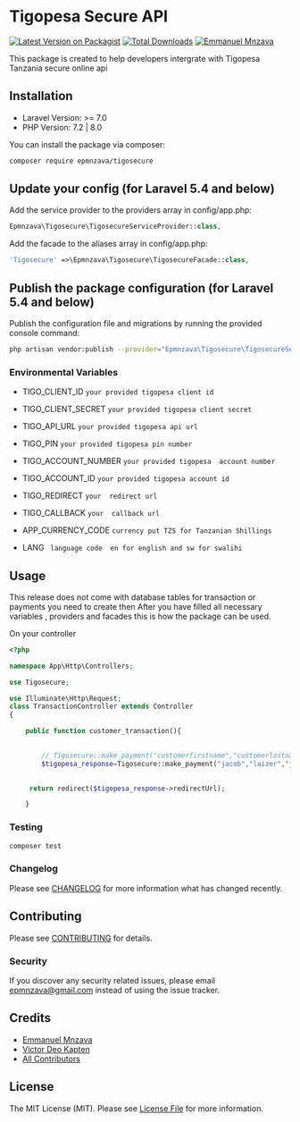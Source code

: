 # Tigopesa Secure API

[![Latest Version on Packagist](https://img.shields.io/packagist/v/epmnzava/tigosecure.svg?style=flat-square)](https://packagist.org/packages/epmnzava/tigosecure)
[![Total Downloads](https://img.shields.io/packagist/dt/epmnzava/tigosecure.svg?style=flat-square)](https://packagist.org/packages/epmnzava/tigosecure)
[![Emmanuel Mnzava](https://img.shields.io/badge/Author-Emmanuel%20Mnzava-green)](mailto:epmnzava@gmail.com)

This package is created to help developers intergrate with Tigopesa Tanzania secure online api 

## Installation

- Laravel Version: >= 7.0
- PHP Version: 7.2 | 8.0

You can install the package via composer:

```bash
composer require epmnzava/tigosecure
```

## Update your config (for Laravel 5.4 and below)

Add the service provider to the providers array in config/app.php:

```php
Epmnzava\Tigosecure\TigosecureServiceProvider::class,
```
Add the facade to the aliases array in config/app.php:

```php
'Tigosecure' =>\Epmnzava\Tigosecure\TigosecureFacade::class,
```

## Publish the package configuration (for Laravel 5.4 and below)

Publish the configuration file and migrations by running the provided console command:

```bash
php artisan vendor:publish --provider="Epmnzava\Tigosecure\TigosecureServiceProvider"
```
### Environmental Variables

- TIGO_CLIENT_ID ` your provided tigopesa client id `<br/>

- TIGO_CLIENT_SECRET ` your provided tigopesa client secret `<br/>

- TIGO_API_URL ` your provided tigopesa api url  `<br/>

- TIGO_PIN ` your provided tigopesa pin number `<br/>

- TIGO_ACCOUNT_NUMBER ` your provided tigopesa  account number `<br/>

- TIGO_ACCOUNT_ID ` your provided tigopesa account id  `<br/>

- TIGO_REDIRECT    ` your  redirect url `<br/>

- TIGO_CALLBACK    ` your  callback url `<br/>

- APP_CURRENCY_CODE ` currency put TZS for Tanzanian Shillings `<br/>

- LANG ` language code  en for english and sw for swalihi`<br/>

## Usage

This release does not come with database tables for transaction or payments you need to create then  After you have filled all necessary variables , providers and facades this is how the package can be used.

On your controller 

``` php
<?php

namespace App\Http\Controllers;

use Tigosecure;

use Illuminate\Http\Request;
class TransactionController extends Controller
{

    public function customer_transaction(){

        
        // Tigosecure::make_payment("customerfirstname","customerlastname","customerlastname","amount","transaction_id");
        $tigopesa_response=Tigosecure::make_payment("jacob","laizer","jacob@primeware.co.tz","3000","98778835628");

       
     return redirect($tigopesa_response->redirectUrl);

    }

```

### Testing

``` bash
composer test
```

### Changelog

Please see [CHANGELOG](CHANGELOG.md) for more information what has changed recently.

## Contributing

Please see [CONTRIBUTING](CONTRIBUTING.md) for details.

### Security

If you discover any security related issues, please email epmnzava@gmail.com instead of using the issue tracker.

## Credits

- [Emmanuel Mnzava](https://github.com/dbrax)
- [Victor Deo Kapten](https://github.com/vdkapten)
- [All Contributors](../../contributors)

## License

The MIT License (MIT). Please see [License File](LICENSE.md) for more information.

